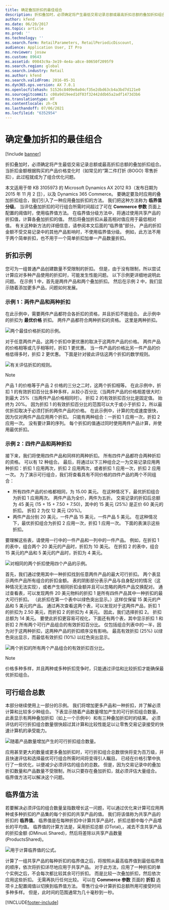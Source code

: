 ```yaml
---
title: 确定叠加折扣的最佳组合
description: 折扣叠加时，必须确定将产生最低交易记录总额或最高折扣总额的叠加折扣组合。 当折扣金额根据购买的产品价格变化时（如常见的“第二件打折”(BOGO) 零售折扣），此过程就成为了组合优化问题。
author: kfend
ms.date: 06/20/2017
ms.topic: article
ms.prod: ''
ms.technology: ''
ms.search.form: RetailParameters, RetailPeriodicDiscount,
audience: Application User, IT Pro
ms.reviewer: josaw
ms.custom: 89643
ms.assetid: 09843c9a-3e19-4e4a-a8ce-80650f2095f9
ms.search.region: global
ms.search.industry: Retail
ms.author: kfend
ms.search.validFrom: 2016-05-31
ms.dyn365.ops.version: AX 7.0.1
ms.openlocfilehash: 51526c8409e0a04cf35e2dbd63cb4a3bd7d121e0
ms.sourcegitcommit: c08a9d19eed1df03f32442ddb65a2adf1473d3b6
ms.translationtype: HT
ms.contentlocale: zh-CN
ms.lasthandoff: 07/06/2021
ms.locfileid: "6352954"
---
```

# <a name="determine-the-optimal-combination-of-overlapping-discounts"></a>确定叠加折扣的最佳组合

[!include [banner](includes/banner.md)]

折扣叠加时，必须确定将产生最低交易记录总额或最高折扣总额的叠加折扣组合。 当折扣金额根据购买的产品价格变化时（如常见的“第二件打折 (BOGO) 零售折扣），此过程就成为了组合优化问题。

本文适用于带 KB 3105973 的 Microsoft Dynamics AX 2012 R3（发布日期为 2015 年 11 月 2 日），以及 Dynamics 365 Commerce。 要确定要及时应用的叠加折扣组合，我们引入了一种应用叠加折扣的方法。 我们把这种方法称为 **临界值分级**。 当评估叠加折扣的可行组合所需时间超过了可在 **Commerce 参数** 页面上配置的阈值时，使用临界值方法。 在临界值分级方法中，将通过使用共享产品的折扣值，计算各叠加折扣的值。 然后将叠加折扣从最高相对值应用于最低相对值。 有关这种新方法的详细信息，请参阅本文后面的“临界值”部分。 产品的折扣金额不受交易记录中的其他产品影响时，不使用临界值分级。 例如，此方法不用于两个简单折扣，也不用于一个简单折扣加单一产品数量折扣。

## <a name="discount-examples"></a>折扣示例

您可为一组普通产品创建数量不受限制的折扣。 但是，由于没有限制，所以尝试计算应对多种产品使用的折扣时，可能发生性能问题。 以下示例更详细地说明此问题。 在示例 1 中，首先是两件产品和两个叠加折扣。 然后在示例 2 中，我们显示随着添加更多产品，问题如何发展。

### <a name="example-1-two-products-and-two-discounts"></a>示例 1：两件产品和两种折扣

在此示例中，需要两件产品都符合各折扣的资格，并且折扣不能组合。 此示例中的折扣为 **最优价格** 折扣。 两件产品都符合两种折扣的资格。 这里是两种折扣。

![两个最佳价格折扣的示例。](./media/overlapping-discount-combo-01.jpg)

对于任意两件产品，这两个折扣中更优惠的取决于这两件产品的价格。 两件产品的价格相等或几乎相等时，折扣 1 更优惠。 当一件产品的价格比另一件产品的价格低得多时，折扣 2 更优惠。 下面是针对彼此评估这两个折扣的数学规则。

![有关评估折扣的规则。](./media/overlapping-discount-combo-02.jpg)

> [!NOTE]
> 产品 1 的价格等于产品 2 价格的三分之二时，这两个折扣相等。 在此示例中，折扣 1 的有效折扣百分比多种多样，从较小百分比（当两件产品的价格相差很大时）到最大 25%（当两件产品价格相同时）。 折扣 2 的有效折扣百分比是固定值。 始终为 20%。 因为折扣 1 的有效折扣百分比的范围可以大于或小于折扣 2，所以最优折扣取决于必须打折的两件产品的价格。 在此示例中，计算的完成速度很快，因为仅对两件产品应用两个折扣。 只能有两种组合：一折扣 1 应用一次，折扣 2 应用一次。 没有要计算的序列。 每个折扣的值通过同时使用两件产品计算，并使用最优折扣。

### <a name="example-2-four-products-and-two-discounts"></a>示例 2：四件产品和两种折扣

接下来，我们将使用四件产品和同样的两种折扣。 所有四件产品都符合两种折扣的资格。 可以有 12 种组合。 最后，将通过以下三种组合之一为交易记录应用两种折扣：折扣 1 应用两次，折扣 2 应用两次，或者折扣 1 应用一次，折扣 2 应用一次。 为了演示可行组合，我们将查看具有不同价格的四件产品的两个不同组合：

- 所有四件产品的价格都相同，为 15.00 美元。 在这种情况下，最优折扣组合为折扣 1 应用两次。 两件产品为全价，两件为五折。 交易记录的折扣后总额为 45 美元 (15 + 15 + 7.50 + 7.50)，其中的 15 美元 (25%) 是正价 60 美元的折扣。 折扣 2 为仅 12 美元 (20%)。
- 两件产品分别 20 美元，一件产品 15 美元，一件产品 5 美元。 在这种情况下，最优折扣组合为折扣 2 应用一次，折扣 1 应用一次。 下面的表演示这些折扣。

要理解这些表，请使用一行中的一件产品和一列中的一件产品。 例如，在折扣 1 的表中，组合两个 20 美元的产品时，折扣为 10 美元。 在折扣 2 的表中，组合 15 美元的产品和 5 美元的产品时，折扣为 4 美元。

![对相同的两个折扣使用四个产品的示例。](./media/overlapping-discount-combo-03.jpg)

首先，我们通过使用其中一种折扣找到任意两件产品的最大可行折扣。 两个表显示两件产品所有组合的折扣金额。 表的阴影部分表示产品与自身配对的情况（这种情况无法实现），或者产生相同折扣金额并且可以忽略的两件产品交换配对。 通过查看表，可以发现两件 20 美元物料的折扣 1 是所有四件产品其中一种折扣的最大可行折扣。 （此折扣在第一个表中以绿色突出显示。）这样仅保留 15 美元的产品和 5 美元的产品。 通过再次查看这两个表，可以发现对于这两件产品，折扣 1 的折扣为 2.50 美元，而折扣 2 的折扣为 4 美元。 因此，我们选择折扣 2。 折扣总额为 14 美元。 要使此折扣更容易可视化，下面还有两个表，其中显示折扣 1 和 折扣 2 所有两个可行产品组合的有效折扣百分比。 仅包括组合列表中的一半，因为对于这两种折扣，这两种产品的折扣顺序没有影响。 最高有效折扣 (25%) 以绿色突出显示，而最低有效折扣 (10%) 以红色突出显示。

![两个折扣的所有两个产品组合的有效折扣百分比。](./media/overlapping-discount-combo-04.jpg)

> [!NOTE]
> 价格多种多样，并且两种或多种折扣竞争时，只能通过评估和比较折扣才能确保最优折扣组合。

## <a name="total-possible-combinations"></a>可行组合总数

本部分继续使用上一部分的示例。 我们将增加更多产品和一种折扣，并了解必须计算和比较多少种组合。 下表显示随着产品数量增加产生的可行折扣组合数量。 此表显示有两种叠加折扣（如上一个示例中）和有三种叠加折扣时的结果。 必须评估的可行折扣组合数量很快超过其计算和比较性能足以让零售交易记录接受的快速计算机的承受能力。

![随着产品数量增加产生的可行折扣组合数量。](./media/overlapping-discount-combo-05.jpg)

应用甚至更大的数量或更多叠加折扣时，可行折扣组合总数很快将变为百万级，并且快速评估和选择最优可行组合所需时间将变得引人瞩目。 已经在价格引擎中执行了一些优化，以便减少必须评估的组合的总数。 但是，因为交易记录中的叠加折扣数量和产品数量不受限制，所以只要存在叠加折扣，就必须评估大量组合。 临界值方法可以解决这个问题。

## <a name="marginal-value-method"></a>临界值方法

若要解决必须评估的组合数量呈指数增长这一问题，可以通过优化来计算可应用两种或多种折扣的产品集的每个折扣的共享产品的值。 我们将该值称为共享产品的折扣的 **临界值**。 临界值是在每种折扣中计算共享产品时，折扣总额中每个产品增长的平均值。 临界值的计算方法是，采用折扣总额 (DTotal),，减去不含共享产品的折扣金额 (DMinus\\ Shared)，然后将差除以共享产品数量 (ProductsShared)。

![用于计算临界值的公式。](./media/overlapping-discount-combo-06.jpg)

计算了一组共享产品的每种折扣的临界值之后，将按照从最高临界值到最低临界值的顺序，依次将折扣详尽地应用于共享产品。 对于此方法，应用了一种折扣的单个实例之后，不会每次都比较其余可行折扣。 而是比较一次叠加折扣，然后依次应用这些折扣。 无需再执行任何比较。 可以在 **Commerce 参数** 页面的 **折扣** 选项卡上配置阈值以切换到临界值方法。 零售行业中计算折扣总额所用可接受时间多种多样。 但是，此时间的范围通常为几十毫秒到一秒。


[!INCLUDE[footer-include](../includes/footer-banner.md)]